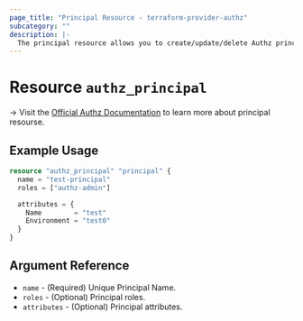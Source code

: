 ```yaml
---
page_title: "Principal Resource - terraform-provider-authz"
subcategory: ""
description: |-
  The principal resource allows you to create/update/delete Authz principals.
---
```


# Resource `authz_principal`

-> Visit the [Official Authz Documentation](https://docs.authz.fr/#/) to learn more about principal resourse.

## Example Usage

```terraform
resource "authz_principal" "principal" {
  name = "test-principal"
  roles = ["authz-admin"]

  attributes = {
    Name        = "test"
    Environment = "test0"
  }
}
```

## Argument Reference

- `name` - (Required) Unique Principal Name.
- `roles` - (Optional) Principal roles.
- `attributes` - (Optional) Principal attributes.
